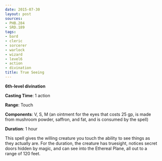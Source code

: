 ```yaml
---
date: 2015-07-30
layout: post
sources:
- PHB.284
- SRD.189
tags:
- bard
- cleric
- sorcerer
- warlock
- wizard
- level6
- action
- divination
title: True Seeing
---
```


**6th-level divination**

**Casting Time**: 1 action

**Range**: Touch

**Components**: V, S, M (an ointment for the eyes that costs 25 gp, is made from mushroom powder, saffron, and fat, and is consumed by the spell)

**Duration**: 1 hour

This spell gives the willing creature you touch the ability to see things as they actually are. For the duration, the creature has truesight, notices secret doors hidden by magic, and can see into the Ethereal Plane, all out to a range of 120 feet.
